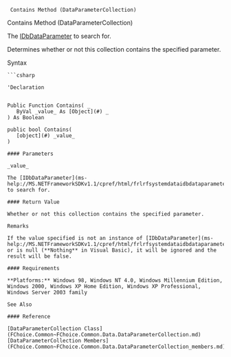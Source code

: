 ﻿     Contains Method (DataParameterCollection)                                                   

Contains Method (DataParameterCollection)

The [IDbDataParameter](ms-help://MS.NETFrameworkSDKv1.1/cpref/html/frlrfsystemdataidbdataparameterclasstopic.htm) to search for.

Determines whether or not this collection contains the specified parameter.

Syntax

```vbnet
```csharp

'Declaration
 

Public Function Contains( _
   ByVal _value_ As [Object](#) _
) As Boolean

public bool Contains( 
   [object](#) _value_
)

#### Parameters

_value_

The [IDbDataParameter](ms-help://MS.NETFrameworkSDKv1.1/cpref/html/frlrfsystemdataidbdataparameterclasstopic.htm) to search for.

#### Return Value

Whether or not this collection contains the specified parameter.

Remarks

If the value specified is not an instance of [IDbDataParameter](ms-help://MS.NETFrameworkSDKv1.1/cpref/html/frlrfsystemdataidbdataparameterclasstopic.htm), or is null (**Nothing** in Visual Basic), it will be ignored and the result will be false.

#### Requirements

**Platforms:** Windows 98, Windows NT 4.0, Windows Millennium Edition, Windows 2000, Windows XP Home Edition, Windows XP Professional, Windows Server 2003 family

See Also

#### Reference

[DataParameterCollection Class](FChoice.Common~FChoice.Common.Data.DataParameterCollection.md)  
[DataParameterCollection Members](FChoice.Common~FChoice.Common.Data.DataParameterCollection_members.md)